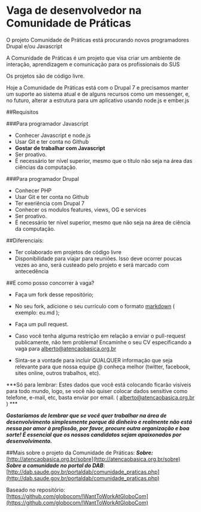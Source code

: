 Vaga de desenvolvedor na Comunidade de Práticas
===================

O projeto Comunidade de Práticas está procurando novos programadores Drupal e/ou Javascript

A Comunidade de Práticas é um projeto que visa criar um ambiente de interação, aprendizagem e comunicação para os profissionais do SUS

Os projetos são de código livre.

Hoje a Comunidade de Práticas está com o Drupal 7 e precisamos manter um suporte ao sistema atual e de alguns recursos como um messenger, e, no futuro, alterar a estrutura para um aplicativo usando node.js e ember.js

##Requisitos 

###Para programador Javascript
- Conhecer Javascript e node.js
- Usar Git e ter conta no Github
- **Gostar de trabalhar com Javascript**
- Ser proativo.
- É necessário ter nível superior, mesmo que o título não seja na área das ciências da computação.
  

###Para programador Drupal
- Conhecer PHP
- Usar Git e ter conta no Github
- Ter exeriência com Drupal 7
- Conhecer os modulos features, views, OG e services
- Ser proativo.
- É necessário ter nível superior, mesmo que não seja na área de ciência da computação.
  

##Diferenciais:
- Ter colaborado em projetos de código livre
- Disponibilidade para viajar para reuniões. Isso deve ocorrer poucas vezes ao ano, será custeado pelo projeto e será marcado com antecedência

##E como posso concorrer à vaga?

- Faça um fork desse repositório;
- No seu fork, adicione o seu currículo com o formato [markdown](http://en.wikipedia.org/wiki/Markdown) ( exemplo: eu.md );
- Faça um pull request.

- Caso você tenha alguma restrição em relação a enviar o pull-request publicamente, não tem problema! Encaminhe o seu CV especificando a vaga para alberto@atencaobasica.org.br 
- Sinta-se a vontade para incluir QUALQUER informação que seja relevante para que nossa equipe @ conheça melhor (twitter, facebook, sites online, outros trabalhos, etc).

***Só para lembrar: Estes dados que você está colocando ficarão visíveis para todo mundo, logo, se você não quiser colocar dados sensitive como telefone, e-mail, etc, basta enviar por email. ( alberto@atencaobasica.org.br ) ***

***Gostaríamos de lembrar que se você quer trabalhar na área de desenvolvimento simplesmente porque dá dinheiro e realmente não está nessa por amor à profissão, por favor, procure outra organização e boa sorte! É essencial que os nossos candidatos sejam apaixonados por desenvolvimento.***

##Mais sobre o projeto da Comunidade de Práticas: 
***Sobre:*** [http://atencaobasica.org.br/sobre](http://atencaobasica.org.br/sobre)<br>
***Sobre a comunidade no portal do DAB***:  [http://dab.saude.gov.br/portaldab/comunidade_praticas.php](http://dab.saude.gov.br/portaldab/comunidade_praticas.php)<br>


Baseado no repositório: [https://github.com/globocom/IWantToWorkAtGloboCom](https://github.com/globocom/IWantToWorkAtGloboCom)
